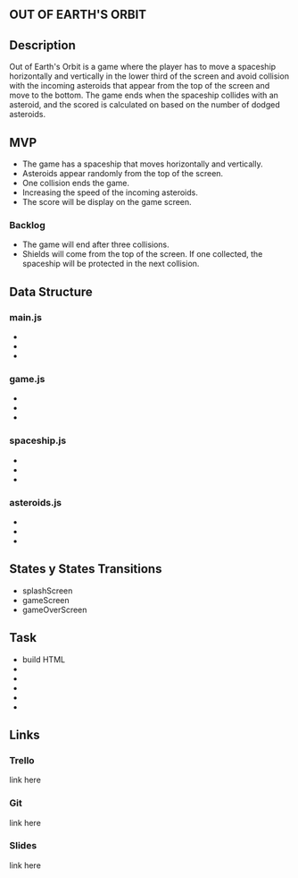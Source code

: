 ## OUT OF EARTH'S ORBIT
## Description
Out of Earth's Orbit is a game where the player has to move a spaceship horizontally and vertically in the lower third of the screen and avoid collision with the incoming asteroids that appear from the top of the screen and move to the bottom. The game ends when the spaceship collides with an asteroid, and the scored is calculated on based on the number of dodged asteroids.
## MVP
- The game has a spaceship that moves horizontally and vertically.
- Asteroids appear randomly from the top of the screen.
- One collision ends the game.
- Increasing the speed of the incoming asteroids.
- The score will be display on the game screen.

### Backlog
- The game will end after three collisions.
- Shields will come from the top of the screen. If one collected, the spaceship will be protected in the next collision.
 
## Data Structure
### main.js
- 
-
-
### game.js
-
-
-
### spaceship.js
-
-
-
### asteroids.js
-
-
-
## States y States Transitions
- splashScreen
- gameScreen
- gameOverScreen

## Task
- build HTML
- 
-
-
-
-

## Links
### Trello
link here
### Git
link here
### Slides
link here
